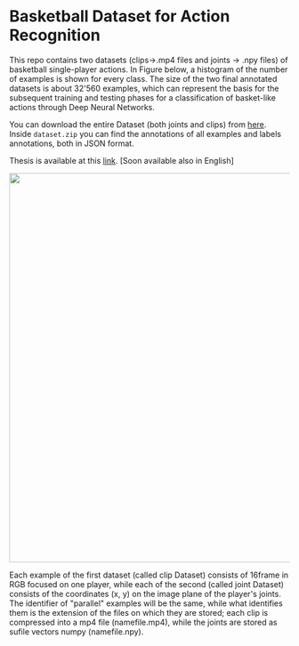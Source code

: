 # Basketball Dataset for Action Recognition


This repo contains two datasets (clips->.mp4 files and joints -> .npy files) of basketball single-player actions. In Figure below, a histogram of the number of examples is shown for every class. The size of the two final annotated datasets is about 32'560 examples, which can represent the basis for the subsequent training and testing phases for a classification of basket-like actions through Deep Neural Networks.



You can download the entire Dataset (both joints and clips) from [here](https://drive.google.com/open?id=1hLpbLmLFK2-GIvsmpJelGlEx94yQM2Ts).
Inside ```dataset.zip``` you can find the annotations of all examples and labels annotations, both in JSON format. 

Thesis is available at this [link](https://www.researchgate.net/publication/330534530_Classificazione_di_Azioni_Cestistiche_mediante_Tecniche_di_Deep_Learning/stats). [Soon available also in English]


<p align="center">
    <img src=".github/histogram.jpg?raw=true" width="700">
</p>


Each example of the first dataset (called clip Dataset) consists of 16frame in RGB focused on one player, while each of the second (called joint Dataset) consists of the coordinates (x, y) on the image plane of the player's joints. The identifier of "parallel" examples will be the same, while what identifies them is the extension of the files on which they are stored; each clip is compressed into a mp4 file (namefile.mp4), while the joints are stored as sufile vectors numpy (namefile.npy).

